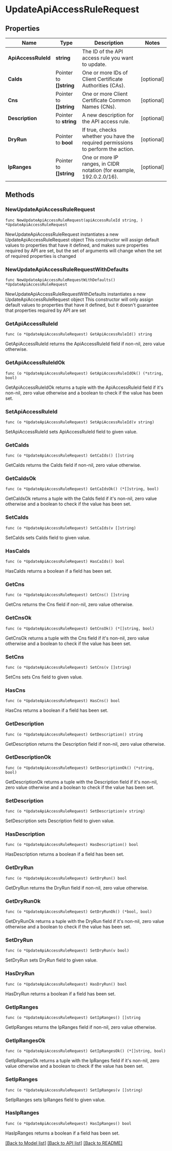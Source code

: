 # UpdateApiAccessRuleRequest

## Properties

Name | Type | Description | Notes
------------ | ------------- | ------------- | -------------
**ApiAccessRuleId** | **string** | The ID of the API access rule you want to update. | 
**CaIds** | Pointer to **[]string** | One or more IDs of Client Certificate Authorities (CAs). | [optional] 
**Cns** | Pointer to **[]string** | One or more Client Certificate Common Names (CNs). | [optional] 
**Description** | Pointer to **string** | A new description for the API access rule. | [optional] 
**DryRun** | Pointer to **bool** | If true, checks whether you have the required permissions to perform the action. | [optional] 
**IpRanges** | Pointer to **[]string** | One or more IP ranges, in CIDR notation (for example, 192.0.2.0/16). | [optional] 

## Methods

### NewUpdateApiAccessRuleRequest

`func NewUpdateApiAccessRuleRequest(apiAccessRuleId string, ) *UpdateApiAccessRuleRequest`

NewUpdateApiAccessRuleRequest instantiates a new UpdateApiAccessRuleRequest object
This constructor will assign default values to properties that have it defined,
and makes sure properties required by API are set, but the set of arguments
will change when the set of required properties is changed

### NewUpdateApiAccessRuleRequestWithDefaults

`func NewUpdateApiAccessRuleRequestWithDefaults() *UpdateApiAccessRuleRequest`

NewUpdateApiAccessRuleRequestWithDefaults instantiates a new UpdateApiAccessRuleRequest object
This constructor will only assign default values to properties that have it defined,
but it doesn't guarantee that properties required by API are set

### GetApiAccessRuleId

`func (o *UpdateApiAccessRuleRequest) GetApiAccessRuleId() string`

GetApiAccessRuleId returns the ApiAccessRuleId field if non-nil, zero value otherwise.

### GetApiAccessRuleIdOk

`func (o *UpdateApiAccessRuleRequest) GetApiAccessRuleIdOk() (*string, bool)`

GetApiAccessRuleIdOk returns a tuple with the ApiAccessRuleId field if it's non-nil, zero value otherwise
and a boolean to check if the value has been set.

### SetApiAccessRuleId

`func (o *UpdateApiAccessRuleRequest) SetApiAccessRuleId(v string)`

SetApiAccessRuleId sets ApiAccessRuleId field to given value.


### GetCaIds

`func (o *UpdateApiAccessRuleRequest) GetCaIds() []string`

GetCaIds returns the CaIds field if non-nil, zero value otherwise.

### GetCaIdsOk

`func (o *UpdateApiAccessRuleRequest) GetCaIdsOk() (*[]string, bool)`

GetCaIdsOk returns a tuple with the CaIds field if it's non-nil, zero value otherwise
and a boolean to check if the value has been set.

### SetCaIds

`func (o *UpdateApiAccessRuleRequest) SetCaIds(v []string)`

SetCaIds sets CaIds field to given value.

### HasCaIds

`func (o *UpdateApiAccessRuleRequest) HasCaIds() bool`

HasCaIds returns a boolean if a field has been set.

### GetCns

`func (o *UpdateApiAccessRuleRequest) GetCns() []string`

GetCns returns the Cns field if non-nil, zero value otherwise.

### GetCnsOk

`func (o *UpdateApiAccessRuleRequest) GetCnsOk() (*[]string, bool)`

GetCnsOk returns a tuple with the Cns field if it's non-nil, zero value otherwise
and a boolean to check if the value has been set.

### SetCns

`func (o *UpdateApiAccessRuleRequest) SetCns(v []string)`

SetCns sets Cns field to given value.

### HasCns

`func (o *UpdateApiAccessRuleRequest) HasCns() bool`

HasCns returns a boolean if a field has been set.

### GetDescription

`func (o *UpdateApiAccessRuleRequest) GetDescription() string`

GetDescription returns the Description field if non-nil, zero value otherwise.

### GetDescriptionOk

`func (o *UpdateApiAccessRuleRequest) GetDescriptionOk() (*string, bool)`

GetDescriptionOk returns a tuple with the Description field if it's non-nil, zero value otherwise
and a boolean to check if the value has been set.

### SetDescription

`func (o *UpdateApiAccessRuleRequest) SetDescription(v string)`

SetDescription sets Description field to given value.

### HasDescription

`func (o *UpdateApiAccessRuleRequest) HasDescription() bool`

HasDescription returns a boolean if a field has been set.

### GetDryRun

`func (o *UpdateApiAccessRuleRequest) GetDryRun() bool`

GetDryRun returns the DryRun field if non-nil, zero value otherwise.

### GetDryRunOk

`func (o *UpdateApiAccessRuleRequest) GetDryRunOk() (*bool, bool)`

GetDryRunOk returns a tuple with the DryRun field if it's non-nil, zero value otherwise
and a boolean to check if the value has been set.

### SetDryRun

`func (o *UpdateApiAccessRuleRequest) SetDryRun(v bool)`

SetDryRun sets DryRun field to given value.

### HasDryRun

`func (o *UpdateApiAccessRuleRequest) HasDryRun() bool`

HasDryRun returns a boolean if a field has been set.

### GetIpRanges

`func (o *UpdateApiAccessRuleRequest) GetIpRanges() []string`

GetIpRanges returns the IpRanges field if non-nil, zero value otherwise.

### GetIpRangesOk

`func (o *UpdateApiAccessRuleRequest) GetIpRangesOk() (*[]string, bool)`

GetIpRangesOk returns a tuple with the IpRanges field if it's non-nil, zero value otherwise
and a boolean to check if the value has been set.

### SetIpRanges

`func (o *UpdateApiAccessRuleRequest) SetIpRanges(v []string)`

SetIpRanges sets IpRanges field to given value.

### HasIpRanges

`func (o *UpdateApiAccessRuleRequest) HasIpRanges() bool`

HasIpRanges returns a boolean if a field has been set.


[[Back to Model list]](../README.md#documentation-for-models) [[Back to API list]](../README.md#documentation-for-api-endpoints) [[Back to README]](../README.md)


